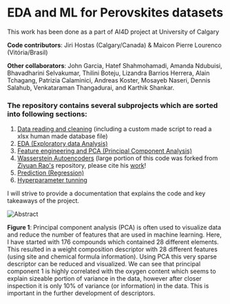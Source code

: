 # EDA and ML for Perovskites datasets

This work has been done as a part of AI4D project at University of Calgary

**Code contributors**: Jiri Hostas (Calgary/Canada) & Maicon Pierre Lourenco (Vitória/Brasil)

**Other collaborators**: John Garcia, Hatef Shahmohamadi, Amanda Ndubuisi, Bhavadharini Selvakumar, Thilini Boteju, Lizandra Barrios Herrera, Alain Tchagang, Patrizia Calaminici, Andreas Koster, Mosayeb Naseri, Dennis Salahub, Venkataraman Thangadurai, and Karthik Shankar.


### The repository contains several subprojects which are sorted into following sections:

1. [Data reading and cleaning](https://github.com/hostas/EDA-and-ML-for-Perovskites/blob/master/01-Data-reading-and-cleaning/README.md) (including a custom made script to read a xlsx human made database file)
2. [EDA (Exploratory data Analysis)](https://github.com/hostas/EDA-and-ML-for-Perovskites/blob/master/README.md)
3. [Feature engineering and PCA (Principal Component Analysis)](https://github.com/hostas/EDA-and-ML-for-Perovskites/blob/master/README.md)
4. [Wasserstein Autoencoders](https://github.com/hostas/EDA-and-ML-for-Perovskites/blob/master/README.md) (large portion of this code was forked from [ Ziyuan Rao's](https://github.com/ziyuanrao11/Machine-learning-enabled-high-entropy-alloy-discovery) repository, please cite his [work](https://doi.org/10.1126/science.abo4940)!
5. [Prediction (Regression)](https://github.com/hostas/EDA-and-ML-for-Perovskites/blob/master/README.md)
6. [Hyperparameter tunning](https://github.com/hostas/EDA-and-ML-for-Perovskites/blob/master/README.md)

I will strive to provide a documentation that explains the code and key takeaways of the project.




![Abstract](https://github.com/hostas/EDA-and-ML-for-Perovskites/blob/master/Graphics/Abstract.jpg)

**Figure 1**: Principal component analysis (PCA) is often used to visualize data and reduce the number of features that are used in machine learning. Here, I have started with 176 compounds which contained 28 different elements. This resulted in a weight composition descriptor with 28 different features (using site and chemical formula information). Using PCA this very sparse descriptor can be reduced and visualized. We can see that principal component 1 is highly correlated with the oxygen content which seems to explain sizeable portion of variance in the data, however after closer inspection it is only 10% of variance (or information) in the data. This is important in the further development of descriptors.
